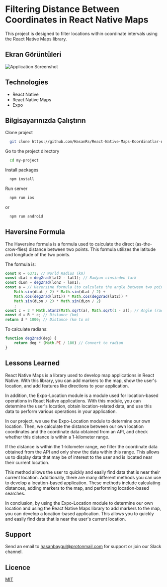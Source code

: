 # Filtering Distance Between Coordinates in React Native Maps

This project is designed to filter locations within coordinate intervals using the React Native Maps library.
## Ekran Görüntüleri

![Application Screenshot](https://i.hizliresim.com/li2c00g.png)

## Technologies
* React Native
* React Native Maps
* Expo
## Bilgisayarınızda Çalıştırın

Clone project

```bash
  git clone https://github.com/HasanRs/React-Native-Maps-Koordinatlar-Aras-Mesafeyi-Filtreleme.git
```

Go to the project directory

```bash
  cd my-project
```

Install packages

```bash
  npm install
```

Run server

```bash
  npm run ios
```
or
```bash
  npm run android
```

## Haversine Formula

The Haversine formula is a formula used to calculate the direct (as-the-crow-flies) distance between two points. This formula utilizes the latitude and longitude of the two points.

The formula is:
```javascript
const R = 6371; // World Radius (km)
const dLat = deg2rad(lat2 - lat1); // Radyan cinsinden fark
const dLon = deg2rad(lon2 - lon1);
const a = // Haversine formula (to calculate the angle between two points)
	Math.sin(dLat / 2) * Math.sin(dLat / 2) +
	Math.cos(deg2rad(lat1)) * Math.cos(deg2rad(lat2)) *
	Math.sin(dLon / 2) * Math.sin(dLon / 2)
	;
const c = 2 * Math.atan2(Math.sqrt(a), Math.sqrt(1 - a)); // Angle (radian)
const d = R * c; // Distance (km)
return d * 1000; // Distance (km to m)
```
To calculate radians:
```javascript
function deg2rad(deg) {
	return deg * (Math.PI / 180) // Convert to radian
}
```
## Lessons Learned

React Native Maps is a library used to develop map applications in React Native. With this library, you can add markers to the map, show the user's location, and add features like directions to your application.

In addition, the Expo-Location module is a module used for location-based operations in React Native applications. With this module, you can determine the user's location, obtain location-related data, and use this data to perform various operations in your application.

In our project, we use the Expo-Location module to determine our own location. Then, we calculate the distance between our own location coordinates and the coordinate data obtained from an API, and check whether this distance is within a 1-kilometer range.

If the distance is within the 1-kilometer range, we filter the coordinate data obtained from the API and only show the data within this range. This allows us to display data that may be of interest to the user and is located near their current location.

This method allows the user to quickly and easily find data that is near their current location. Additionally, there are many different methods you can use to develop a location-based application. These methods include calculating distances, adding markers to the map, and performing location-based searches.

In conclusion, by using the Expo-Location module to determine our own location and using the React Native Maps library to add markers to the map, you can develop a location-based application. This allows you to quickly and easily find data that is near the user's current location.

  
## Support

Send an email to hasanbaygul@protonmail.com for support or join our Slack channel.

  
## Licence

[MIT](https://github.com/HasanRs/React-Native-Maps-Koordinatlar-Aras-Mesafeyi-Filtreleme/blob/main/LICENSE)

  
